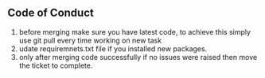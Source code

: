 ## Code of Conduct
1. before merging make sure you have latest code, to achieve this simply use git pull every time working on new task
2. udate requiremnets.txt file if you installed new packages.
3. only after merging code successfully if no issues were raised then move the ticket to complete.
